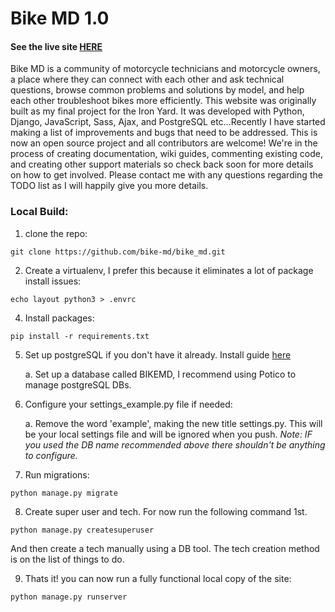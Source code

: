 # Bike MD 1.0
#### See the live site [HERE](bike-md.herokuapp.com)
Bike MD is a community of motorcycle technicians and  motorcycle owners, a place where they can connect with each other and ask technical questions, browse common problems and solutions by model, and help each other troubleshoot bikes more efficiently. This website was originally built as my final project for the Iron Yard. It was developed with Python, Django, JavaScript, Sass, Ajax, and PostgreSQL etc...Recently I have started making a list of improvements and bugs that need to be addressed. This is now an open source project and all contributors are welcome! We're in the process of creating documentation, wiki guides, commenting existing code, and creating other support materials so check back soon for more details on how to get involved.
Please contact me with any questions regarding the TODO list as I will happily give you more details.

### Local Build:
1. clone the repo:


`git clone https://github.com/bike-md/bike_md.git`


2. Create a virtualenv, I prefer this because it eliminates a lot of package install issues:


`echo layout python3 > .envrc`


4. Install packages:


`pip install -r requirements.txt`


5. Set up postgreSQL if you don't have it already. Install guide [here](http://postgresguide.com/)


   a. Set up a database called BIKEMD, I recommend using Potico to manage postgreSQL DBs.

6. Configure your settings_example.py file if needed:


   a. Remove the word 'example', making the new title settings.py. This will be your local settings file and will be ignored when you push.
   *Note: IF you used the DB name recommended above there shouldn't be anything to configure.*

7. Run migrations:


`python manage.py migrate`


8. Create super user and tech. For now run the following command 1st.

`python manage.py createsuperuser`

And then create a tech manually using a DB tool. The tech creation method is on the list
of things to do.


9. Thats it! you can now run a fully functional local copy of the site:


`python manage.py runserver`
